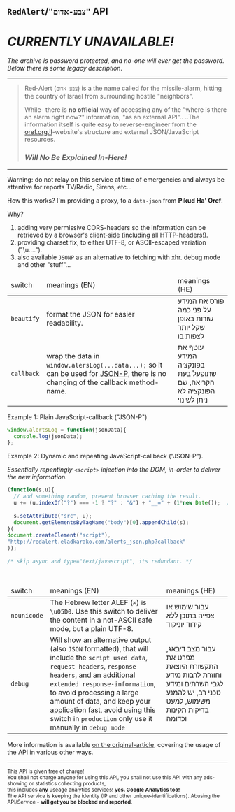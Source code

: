 <h2><code>RedAlert</code>/<code>"צבע-אדום"</code> API</h2>

<h1><em>CURRENTLY UNAVAILABLE!</em></h1>

<em>The archive is password protected, and no-one will ever get the password. Below there is some legacy description.</em>

<hr/>

<blockquote>
Red-Alert (<code>צבע אדום</code>) is a the name called for the missile-alarm,
hitting the country of Israel from surrounding hostile "neighbors".

While- there is <strong>no official</strong> way of accessing any
of the "where is there an alarm right now?" information, "as an external API"..
..The information itself is quite easy to reverse-engineer from the <a href="http://www.oref.org.il">oref.org.il</a>-website's structure and external JSON/JavaScript resources.

<h3><em>Will No Be Explained In-Here!</em></h3>
</blockquote>

<hr/>

Warning: do not relay on this service at time of emergencies and always be attentive for reports TV/Radio, Sirens, etc...

How this works?
I'm providing a proxy,
to a <code>data-json</code> from <strong>Pikud Ha' Oref</strong>.

Why?
<ol>
  <li>
  adding very permissive CORS-headers so the information can be retrieved by a browser's client-side (including all HTTP-headers!).
  </li>
  <li>
  providing charset fix, to either UTF-8, or ASCII-escaped variation ("\u....").
  </li>
  <li>
  also available <code>JSONP</code> as an alternative to fetching with xhr.
  debug mode and other "stuff"...
  </li>
</ol>

<table>
<thead><tr><td>switch</td><td>meanings (EN)</td><td>meanings (HE)</td></tr></thead>
<tbody>
  <tr><td><code>beautify</code></td><td>format the JSON for easier readability.</td><td>פורס את המידע על פני כמה שורות באופן שקל יותר לצפות בו</td></tr>
  <tr><td><code>callback</code></td><td>wrap the data in <code>window.alersLog(...data...);</code> so it can be used for <a href="http://en.wikipedia.org/wiki/JSONP" title="JSON Protocol">JSON-P</a>, there is no changing of the callback method-name.</td><td>עוטף את המידע בפונקציה שתופעל בעת הקריאה, שם הפונקציה לא ניתן לשינוי</td></tr>
</tbody>
</table>

Example 1: Plain JavaScript-callback ("JSON-P")

```js
window.alertsLog = function(jsonData){
  console.log(jsonData);
};
```

Example 2: Dynamic and repeating JavaScript-callback ("JSON-P").

<em>Essentially repentingly <code>&lt;script&gt;</code> injection into the DOM, in-order to deliver the new information.</em>

```js
(function(s,u){
  // add something random, prevent browser caching the result.
  u += (u.indexOf("?") === -1 ? "?" : "&") + "__=" + (1*new Date());  //like so.
 
  s.setAttribute("src", u);
  document.getElementsByTagName("body")[0].appendChild(s);
}(
document.createElement("script"),
"http://redalert.eladkarako.com/alerts_json.php?callback"
));
 
/* skip async and type="text/javascript", its redundant. */
```

<br/>

<table>
<thead><tr><td>switch</td><td>meanings (EN)</td><td>meanings (HE)</td></tr></thead>
<tbody>
  <tr><td><code>nounicode</code></td><td>The Hebrew letter ALEF (<code>א</code>) is <code>\u05D0</code>. Use this switch to deliver the content in a not-ASCII safe mode, but a plain UTF-8.</td><td>עבור שימוש או צפייה בתוכן ללא קידוד יוניקוד</td></tr>
  <tr><td><code>debug</code></td><td>Will show an alternative output (also <code>JSON</code> formatted), that will include the <code>script used data</code>, <code>request headers</code>, <code>response headers</code>, and an additional <code>extended response-information</code>, to avoid processing a large amount of data, and keep your application fast, avoid using this switch in <code>production</code> only use it manually in <code>debug mode</code></td><td>עבור מצב דיבאג, מפרט את התקשורת היוצאת וחוזרת לרבות מידע לגבי השרתים ומידע טכני רב, יש להמנע משימוש, למעט בדיקות תקינות וכדומה</td></tr>
</tbody>
</table>


More information is available <a href="http://icompile.eladkarako.com/%D7%A6%D7%91%D7%A2-%D7%90%D7%93%D7%95%D7%9D-api/" title="http://icompile.eladkarako.com/צבע-אדום-api/">on the original-article</a>,
covering the usage of the API in various other ways.

<hr/>

<sub>This API is given free of charge!<br/>You shall not charge anyone for using this API, you shall not use this API with any ads-showing or statistics collecting products,<br/>this includes <strong>any</strong> useage analytics services! <strong>yes. Google Analytics too!</strong><br/>The API service is keeping the identity (IP and other unique-identifications). Abusing the API/Service - <strong>will get you be blocked and reported</strong>.</sub>

